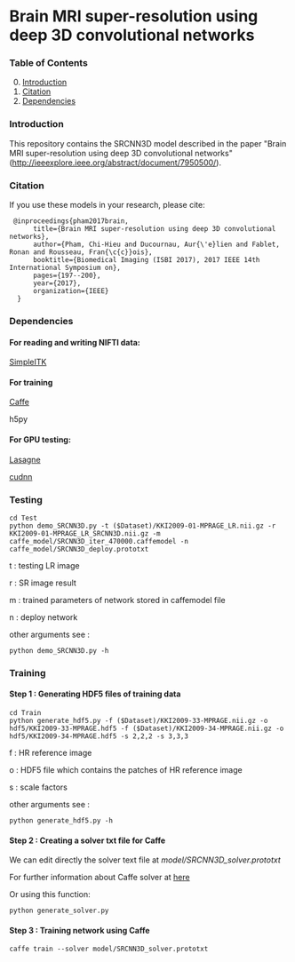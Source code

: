 # Brain MRI super-resolution using deep 3D convolutional networks

### Table of Contents

0. [Introduction](#introduction)
0. [Citation](#citation)
0. [Dependencies](#dependencies)

### Introduction
This repository contains the SRCNN3D model described in the paper "Brain MRI super-resolution using deep 3D convolutional networks" (http://ieeexplore.ieee.org/abstract/document/7950500/).

### Citation

If you use these models in your research, please cite:
```
 @inproceedings{pham2017brain,
      title={Brain MRI super-resolution using deep 3D convolutional networks},
      author={Pham, Chi-Hieu and Ducournau, Aur{\'e}lien and Fablet, Ronan and Rousseau, Fran{\c{c}}ois},
      booktitle={Biomedical Imaging (ISBI 2017), 2017 IEEE 14th International Symposium on},
      pages={197--200},
      year={2017},
      organization={IEEE}
  }
```
### Dependencies

#### For reading and writing NIFTI data:
[SimpleITK](https://itk.org/Wiki/SimpleITK/GettingStarted)

#### For training
[Caffe](https://github.com/BVLC/caffe/)

h5py
#### For GPU testing:
[Lasagne](https://lasagne.readthedocs.io/en/latest/)

[cudnn](https://developer.nvidia.com/cudnn)

### Testing

```
cd Test
python demo_SRCNN3D.py -t ($Dataset)/KKI2009-01-MPRAGE_LR.nii.gz -r KKI2009-01-MPRAGE_LR_SRCNN3D.nii.gz -m caffe_model/SRCNN3D_iter_470000.caffemodel -n caffe_model/SRCNN3D_deploy.prototxt
```
t : testing LR image

r : SR image result

m : trained parameters of network stored in caffemodel file

n : deploy network

other arguments see : 
```
python demo_SRCNN3D.py -h
```

### Training
#### Step 1 : Generating HDF5 files of training data
```
cd Train
python generate_hdf5.py -f ($Dataset)/KKI2009-33-MPRAGE.nii.gz -o hdf5/KKI2009-33-MPRAGE.hdf5 -f ($Dataset)/KKI2009-34-MPRAGE.nii.gz -o hdf5/KKI2009-34-MPRAGE.hdf5 -s 2,2,2 -s 3,3,3
```
f : HR reference image

o : HDF5 file which contains the patches of HR reference image

s : scale factors

other arguments see : 
```
python generate_hdf5.py -h
```

#### Step 2 : Creating a solver txt file for Caffe
We can edit directly the solver text file at *model/SRCNN3D_solver.prototxt*

For further information about Caffe solver at [here](http://caffe.berkeleyvision.org/tutorial/solver.html)

Or using this function:
```
python generate_solver.py 
```

#### Step 3 : Training network using Caffe
```
caffe train --solver model/SRCNN3D_solver.prototxt
```


